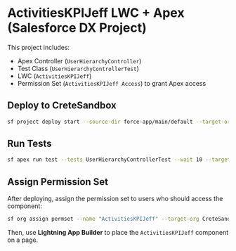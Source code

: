 # ActivitiesKPIJeff LWC + Apex (Salesforce DX Project)

This project includes:
- Apex Controller (`UserHierarchyController`)
- Test Class (`UserHierarchyControllerTest`)
- LWC (`ActivitiesKPIJeff`)
- Permission Set (`ActivitiesKPIJeff Access`) to grant Apex access

## Deploy to CreteSandbox

```bash
sf project deploy start --source-dir force-app/main/default --target-org CreteSandbox
```

## Run Tests

```bash
sf apex run test --tests UserHierarchyControllerTest --wait 10 --target-org CreteSandbox
```

## Assign Permission Set

After deploying, assign the permission set to users who should access the component:

```bash
sf org assign permset --name "ActivitiesKPIJeff" --target-org CreteSandbox
```

Then, use **Lightning App Builder** to place the `ActivitiesKPIJeff` component on a page.
